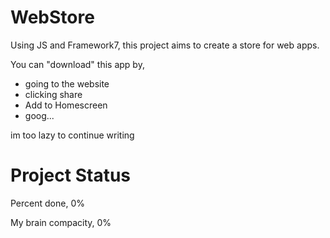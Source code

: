 # WebStore
Using JS and Framework7, this project aims to create a store for web apps.

You can "download" this app by,
- going to the website
- clicking share
- Add to Homescreen
- goog...

im too lazy to continue writing

# Project Status
Percent done,
      0%

My brain compacity,
      0%
